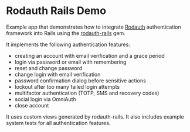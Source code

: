 # Rodauth Rails Demo

Example app that demonstrates how to integrate [Rodauth] authentication
framework into Rails using the [rodauth-rails] gem.

It implements the following authentication features:

* creating an account with email verification and a grace period
* login via password or email with remembering
* reset and change password
* change login with email verification
* password confirmation dialog before sensitive actions
* lockout after too many failed login attempts
* multifactor authentication (TOTP, SMS and recovery codes)
* social login via OmniAuth
* close account

It uses custom views generated by rodauth-rails. It also includes example
system tests for all authentication features.

[Rodauth]: https://github.com/jeremyevans/rodauth
[rodauth-rails]: https://github.com/janko/rodauth-rails
